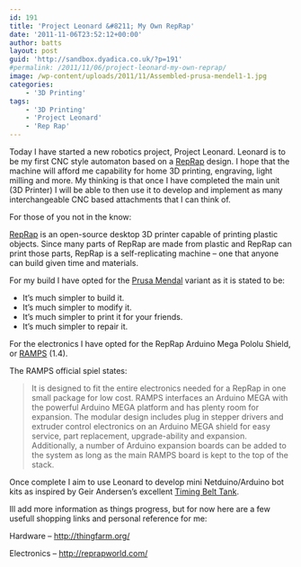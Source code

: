 ```yaml
---
id: 191
title: 'Project Leonard &#8211; My Own RepRap'
date: '2011-11-06T23:52:12+00:00'
author: batts
layout: post
guid: 'http://sandbox.dyadica.co.uk/?p=191'
#permalink: /2011/11/06/project-leonard-my-own-reprap/
image: /wp-content/uploads/2011/11/Assembled-prusa-mendel1-1.jpg
categories:
    - '3D Printing'
tags:
    - '3D Printing'
    - 'Project Leonard'
    - 'Rep Rap'
---
```


Today I have started a new robotics project, Project Leonard. Leonard is to be my first CNC style automaton based on a [RepRap](http://reprap.org/wiki/Main_Page "The RepRap Project") design. I hope that the machine will afford me capability for home 3D printing, engraving, light milling and more. My thinking is that once I have completed the main unit (3D Printer) I will be able to then use it to develop and implement as many interchangeable CNC based attachments that I can think of.

For those of you not in the know:

[RepRap](http://reprap.org/wiki/Main_Page "The RepRap Project") is an open-source desktop 3D printer capable of printing plastic objects. Since many parts of RepRap are made from plastic and RepRap can print those parts, RepRap is a self-replicating machine – one that anyone can build given time and materials.

For my build I have opted for the [Prusa Mendal](http://reprap.org/wiki/Prusa "Prusa Mendel") variant as it is stated to be:

- It’s much simpler to build it.
- It’s much simpler to modify it.
- It’s much simpler to print it for your friends.
- It’s much simpler to repair it.

For the electronics I have opted for the RepRap Arduino Mega Pololu Shield, or [RAMPS](http://reprap.org/wiki/Ramps "RAMPS") (1.4).

The RAMPS official spiel states:

> It is designed to fit the entire electronics needed for a RepRap in one small package for low cost. RAMPS interfaces an Arduino MEGA with the powerful Arduino MEGA platform and has plenty room for expansion. The modular design includes plug in stepper drivers and extruder control electronics on an Arduino MEGA shield for easy service, part replacement, upgrade-ability and expansion. Additionally, a number of Arduino expansion boards can be added to the system as long as the main RAMPS board is kept to the top of the stack.

Once complete I aim to use Leonard to develop mini Netduino/Arduino bot kits as inspired by Geir Andersen’s excellent [Timing Belt Tank](http://letsmakerobots.com/node/27218 "Timing Belt Tank").

Ill add more information as things progress, but for now here are a few usefull shopping links and personal reference for me:

Hardware – http://thingfarm.org/

Electronics – http://reprapworld.com/